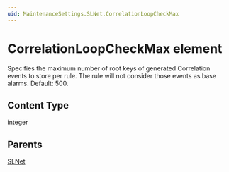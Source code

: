 ```yaml
---
uid: MaintenanceSettings.SLNet.CorrelationLoopCheckMax
---
```


# CorrelationLoopCheckMax element

Specifies the maximum number of root keys of generated Correlation events to store per rule. The rule will not consider those events as base alarms. Default: 500.

## Content Type

integer

## Parents

[SLNet](xref:MaintenanceSettings.SLNet)
